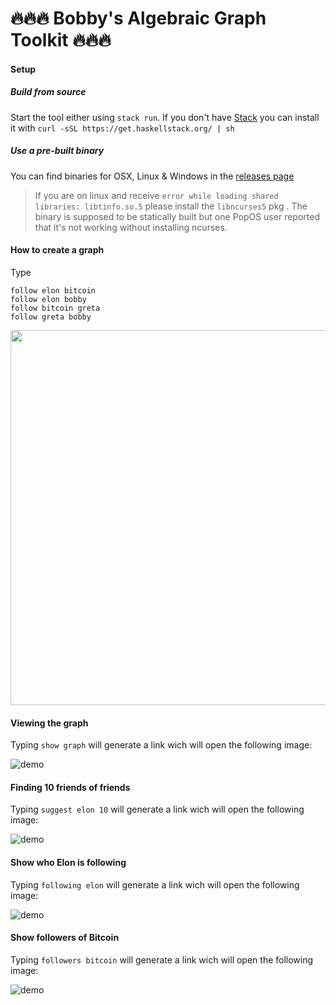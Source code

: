 # 🔥🔥🔥 Bobby's Algebraic Graph Toolkit 🔥🔥🔥

#### Setup
##### Build from source

Start the tool either using `stack run`. If you don't have [Stack](https://docs.haskellstack.org/en/stable/install_and_upgrade/) you can install it with `curl -sSL https://get.haskellstack.org/ | sh`

##### Use a pre-built binary

You can find binaries for OSX, Linux & Windows in the [releases page](https://github.com/bobymicroby/boby-alga-toolkit/releases)

> If you are on linux and receive `error while loading shared libraries: libtinfo.so.5`
> please install  the `libncurses5` pkg  . The binary is supposed to be statically built
> but one PopOS user reported that it's not working without installing ncurses.



#### How to create a graph

Type 

```
follow elon bitcoin
follow elon bobby
follow bitcoin greta
follow greta bobby
```

<img src="assets/building-the-graph.svg" width="600" >



#### Viewing the graph

Typing `show graph` will generate a link wich will open the
following image:

![demo](assets/graph.svg)



#### Finding 10 friends of friends

Typing `suggest elon 10` will generate a link wich will open the
following image:

![demo](assets/suggest.svg)


#### Show who Elon is following 

Typing `following elon` will generate a link wich will open the
following image:

![demo](assets/following.svg)


#### Show followers of Bitcoin

Typing `followers bitcoin` will generate a link wich will open the
following image:

![demo](assets/followers.svg)
